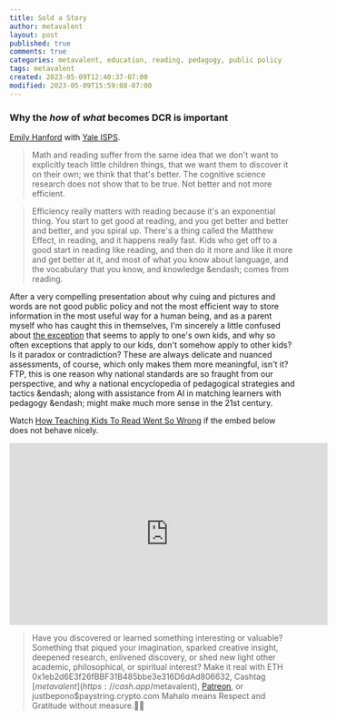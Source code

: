 ```yaml
---
title: Sold a Story
author: metavalent
layout: post
published: true
comments: true
categories: metavalent, education, reading, pedagogy, public policy
tags: metavalent
created: 2023-05-09T12:40:37-07:00
modified: 2023-05-09T15:59:08-07:00
---
```


### Why the *how* of *what* becomes DCR is important

[Emily Hanford](https://apmreports.org/reading) with [Yale ISPS](https://isps.yale.edu/).

> Math and reading suffer from the same idea that we don't want to explicitly teach little children things, that we want them to discover it on their own; we think that that's better. The cognitive science research does not show that to be true. Not better and not more efficient.

> Efficiency really matters with reading because it's an exponential thing. You start to get good at reading, and you get better and better and better, and you spiral up. There's a thing called the Matthew Effect, in reading, and it happens really fast. Kids who get off to a good start in reading like reading, and then do it more and like it more and get better at it, and most of what you know about language, and the vocabulary that you know, and knowledge &endash; comes from reading.

After a very compelling presentation about why cuing and pictures and words are not good public policy and not the most efficient way to store information in the most useful way for a human being, and as a parent myself who has caught this in themselves, I'm sincerely a little confused about [the exception](https://youtu.be/TlRsxy2GF2c?t=1h8m8s) that seems to apply to one's own kids, and why so often exceptions that apply to our kids, don't somehow apply to other kids? Is it paradox or contradiction? These are always delicate and nuanced assessments, of course, which only makes them more meaningful, isn't it? FTP, this is one reason why national standards are so fraught from our perspective, and why a national encyclopedia of pedagogical strategies and tactics &endash; along with assistance from AI in matching learners with pedagogy &endash; might make much more sense in the 21st century. 

Watch [How Teaching Kids To Read Went So Wrong](https://youtu.be/TlRsxy2GF2c) if the embed below does not behave nicely. 

<!-- YouTube Player -->
<iframe id="ytplayer" type="text/html" width="560" height="320"
  src="https://www.youtube.com/embed/TlRsxy2GF2c?autoplay=1"
  frameborder="0"></iframe>
  

<!-- For custom thumbnail
![alt text](/assets/images/image.jpg "title")
-->

<p></p>
<p></p>
<p></p>

> Have you discovered or learned something interesting or valuable? Something that piqued your imagination, sparked creative insight, deepened research, enlivened discovery, or shed new light other academic, philosophical, or spiritual interest? Make it real with ETH 0x1eb2d6E3f26fBBF31B485bbe3e316D6dAd806632, Cashtag [$metavalent](https://cash.app/$metavalent), [Patreon](https://patreon.com/metavalent), or justbepono$paystring.crypto.com Mahalo means Respect and Gratitude without measure.🙏🏼
